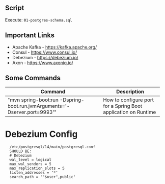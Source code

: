 ## Script

Execute: `01-postgres-schema.sql`

## Important Links
- Apache Kafka - https://kafka.apache.org/
- Consul - https://www.consul.io/
- Debezium - https://debezium.io/
- Axon - https://www.axoniq.io/

## Some Commands

|     Command       |     Description          |
| ------------- | ------------- |
| "mvn spring-boot:run -Dspring-boot.run.jvmArguments='-Dserver.port=9993'" | How to configure port for a Spring Boot application on Runtime |

# Debezium Config
      /etc/postgresql/14/main/postgresql.conf
      SHOULD BE:
      # Debezium
      wal_level = logical             
      max_wal_senders = 5             
      max_replication_slots = 5
      listen_addresses = '*'
      search_path = '"$user",public'

